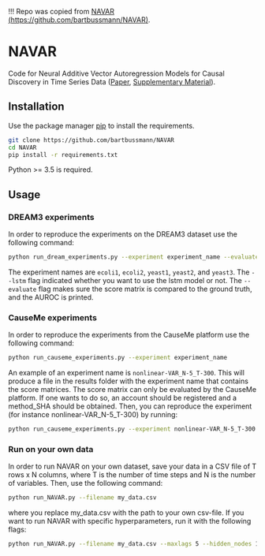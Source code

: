 !!! Repo was copied from [NAVAR (https://github.com/bartbussmann/NAVAR)](https://github.com/bartbussmann/NAVAR).

# NAVAR

Code for Neural Additive Vector Autoregression Models for Causal Discovery in Time Series Data ([Paper](paper/Neural_Additive_Vector_Autoregression_Models_for_Causal_Discovery_in_Time_Series.pdf), [Supplementary Material](paper/Supplementary_Material.pdf)).

## Installation

Use the package manager [pip](https://pip.pypa.io/en/stable/) to install the requirements. 

```bash
git clone https://github.com/bartbussmann/NAVAR
cd NAVAR
pip install -r requirements.txt
```

Python >= 3.5 is required.
## Usage

### DREAM3 experiments

In order to reproduce the experiments on the DREAM3 dataset use the following command:

```bash
python run_dream_experiments.py --experiment experiment_name --evaluate --lstm
```

The experiment names are `ecoli1`, `ecoli2`, `yeast1`, `yeast2`, and `yeast3`. The `--lstm` flag indicated whether you want to use the lstm model or not. The `--evaluate` flag makes sure the score matrix is compared to the ground truth, and the AUROC is printed. 

### CauseMe experiments
In order to reproduce the experiments from the CauseMe platform use the following command:
```bash
python run_causeme_experiments.py --experiment experiment_name
```

An example of an experiment name is `nonlinear-VAR_N-5_T-300`. This will produce a file in the results folder with the experiment name that contains the score matrices. The score matrix can only be evaluated by the CauseMe platform. If one wants to do so, an account should be registered and a method_SHA should be obtained. Then, you can reproduce the experiment (for instance nonlinear-VAR_N-5_T-300) by running:
```bash
python run_causeme_experiments.py --experiment nonlinear-VAR_N-5_T-300 --method_sha XXXXXX
```

### Run on your own data
In order to run NAVAR on your own dataset, save your data in a CSV file of T rows x N columns, where T is the number of time steps and N is the number of variables. Then, use the following command:

```bash
python run_NAVAR.py --filename my_data.csv
```

where you replace my_data.csv with the path to your own csv-file. If you want to run NAVAR with specific hyperparameters, run it with the following flags:

```bash
python run_NAVAR.py --filename my_data.csv --maxlags 5 --hidden_nodes 10 --hidden_layers 1 --epochs 2000 --batch_size 32 --sparsity_penalty 0.1 --weight_decay 1e-4 --dropout 0.0 --learning_rate 3e-4 --validation_proportion 0.2
```


